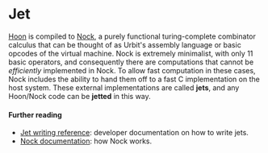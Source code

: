 # Jet

[Hoon](/glossary/hoon) is compiled to [Nock](/glossary/nock), a purely functional turing-complete combinator calculus that can be thought of as Urbit's assembly language or basic opcodes of the virtual machine. Nock is extremely minimalist, with only 11 basic operators, and consequently there are computations that cannot be *efficiently* implemented in Nock. To allow fast computation in these cases, Nock includes the ability to hand them off to a fast C implementation on the host system. These external implementations are called **jets**, and any Hoon/Nock code can be **jetted** in this way.

#### Further reading

- [Jet writing reference](/system/runtime/guides/jetting): developer documentation on how to write jets.
- [Nock documentation](/language/nock/reference/definition): how Nock works.
